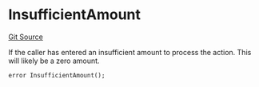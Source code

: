 # InsufficientAmount
[Git Source](https://github.com/FloorDAO/floor-v2/blob/fce0c6edadd90eef36eb24d13cfb5b386eeb9d00/src/contracts/utils/Errors.sol)

If the caller has entered an insufficient amount to process the action. This
will likely be a zero amount.


```solidity
error InsufficientAmount();
```

